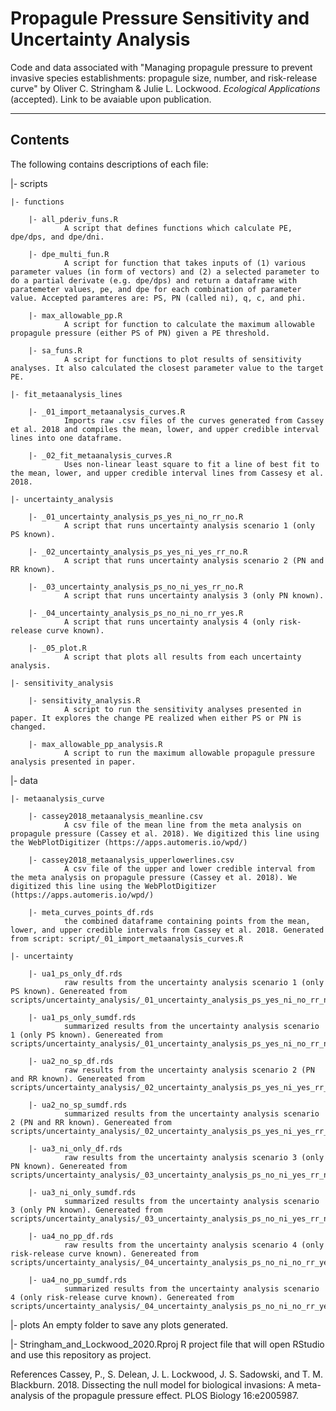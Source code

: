 # Propagule Pressure Sensitivity and Uncertainty Analysis
Code and data associated with "Managing propagule pressure to prevent invasive species establishments: propagule size, number, and risk-release curve" by Oliver C. Stringham & Julie L. Lockwood. _Ecological Applications_ (accepted). Link to be avaiable upon publication.


---
## Contents
The following contains descriptions of each file: 


|- scripts
	
	|- functions
		
		|- all_pderiv_funs.R
				A script that defines functions which calculate PE, dpe/dps, and dpe/dni.
				
		|- dpe_multi_fun.R
				A script for function that takes inputs of (1) various parameter values (in form of vectors) and (2) a selected parameter to do a partial derivate (e.g. dpe/dps) and return a dataframe with paratemeter values, pe, and dpe for each combination of parameter value. Accepted paramteres are: PS, PN (called ni), q, c, and phi.
		
		|- max_allowable_pp.R
				A script for function to calculate the maximum allowable propagule pressure (either PS of PN) given a PE threshold.
				
		|- sa_funs.R
				A script for functions to plot results of sensitivity analyses. It also calculated the closest parameter value to the target PE.
		
	|- fit_metaanalysis_lines
		
		|- _01_import_metaanalysis_curves.R
				Imports raw .csv files of the curves generated from Cassey et al. 2018 and compiles the mean, lower, and upper credible interval lines into one dataframe.
				
		|- _02_fit_metaanalysis_curves.R
				Uses non-linear least square to fit a line of best fit to the mean, lower, and upper credible interval lines from Cassesy et al. 2018.
		
	|- uncertainty_analysis
		
		|- _01_uncertainty_analysis_ps_yes_ni_no_rr_no.R
				A script that runs uncertainty analysis scenario 1 (only PS known).
		
		|- _02_uncertainty_analysis_ps_yes_ni_yes_rr_no.R
				A script that runs uncertainty analysis scenario 2 (PN and RR known).
		
		|- _03_uncertainty_analysis_ps_no_ni_yes_rr_no.R
				A script that runs uncertainty analysis 3 (only PN known).
		
		|- _04_uncertainty_analysis_ps_no_ni_no_rr_yes.R
				A script that runs uncertainty analysis 4 (only risk-release curve known).
		
		|- _05_plot.R
				A script that plots all results from each uncertainty analysis.
	
	|- sensitivity_analysis
	
		|- sensitivity_analysis.R
				A script to run the sensitivity analyses presented in paper. It explores the change PE realized when either PS or PN is changed. 
				
		|- max_allowable_pp_analysis.R
				A script to run the maximum allowable propagule pressure analysis presented in paper. 


|- data

	|- metaanalysis_curve
		
		|- cassey2018_metaanalysis_meanline.csv 
				A csv file of the mean line from the meta analysis on propagule pressure (Cassey et al. 2018). We digitized this line using the WebPlotDigitizer (https://apps.automeris.io/wpd/)
		
		|- cassey2018_metaanalysis_upperlowerlines.csv 
				A csv file of the upper and lower credible interval from the meta analysis on propagule pressure (Cassey et al. 2018). We digitized this line using the WebPlotDigitizer (https://apps.automeris.io/wpd/)
		
		|- meta_curves_points_df.rds
				the combined dataframe containing points from the mean, lower, and upper credible intervals from Cassey et al. 2018. Generated from script: script/_01_import_metaanalysis_curves.R
		
	|- uncertainty
		
		|- ua1_ps_only_df.rds
				raw results from the uncertainty analysis scenario 1 (only PS known). Genereated from scripts/uncertainty_analysis/_01_uncertainty_analysis_ps_yes_ni_no_rr_no.R
		
		|- ua1_ps_only_sumdf.rds
				summarized results from the uncertainty analysis scenario 1 (only PS known). Genereated from scripts/uncertainty_analysis/_01_uncertainty_analysis_ps_yes_ni_no_rr_no.R
		
		|- ua2_no_sp_df.rds
				raw results from the uncertainty analysis scenario 2 (PN and RR known). Genereated from scripts/uncertainty_analysis/_02_uncertainty_analysis_ps_yes_ni_yes_rr_no.R
		
		|- ua2_no_sp_sumdf.rds
				summarized results from the uncertainty analysis scenario 2 (PN and RR known). Genereated from scripts/uncertainty_analysis/_02_uncertainty_analysis_ps_yes_ni_yes_rr_no.R
		
		|- ua3_ni_only_df.rds
				raw results from the uncertainty analysis scenario 3 (only PN known). Genereated from scripts/uncertainty_analysis/_03_uncertainty_analysis_ps_no_ni_yes_rr_no.R
		
		|- ua3_ni_only_sumdf.rds
				summarized results from the uncertainty analysis scenario 3 (only PN known). Genereated from scripts/uncertainty_analysis/_03_uncertainty_analysis_ps_no_ni_yes_rr_no.R
		
		|- ua4_no_pp_df.rds
				raw results from the uncertainty analysis scenario 4 (only risk-release curve known). Genereated from scripts/uncertainty_analysis/_04_uncertainty_analysis_ps_no_ni_no_rr_yes.R
		
		|- ua4_no_pp_sumdf.rds
				summarized results from the uncertainty analysis scenario 4 (only risk-release curve known). Genereated from scripts/uncertainty_analysis/_04_uncertainty_analysis_ps_no_ni_no_rr_yes.R	
		
|- plots
	An empty folder to save any plots generated. 
		
|- Stringham_and_Lockwood_2020.Rproj
		R project file that will open RStudio and use this repository as project. 
		
		
		
References
Cassey, P., S. Delean, J. L. Lockwood, J. S. Sadowski, and T. M. Blackburn. 2018. Dissecting the null model for biological invasions: A meta-analysis of the propagule pressure effect. PLOS Biology 16:e2005987.
